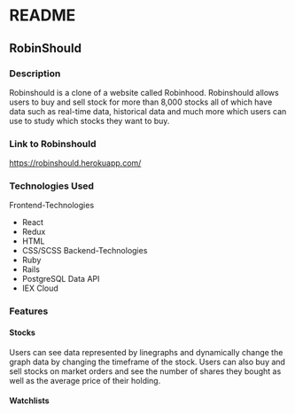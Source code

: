 # README

## RobinShould

### Description
Robinshould is a clone of a website called Robinhood. Robinshould allows users to buy and sell stock for more than 8,000 stocks all of which have data such as  real-time data, historical data and much more which users can use to study which stocks they want to buy.

### Link to Robinshould 
https://robinshould.herokuapp.com/

### Technologies Used
Frontend-Technologies
* React
* Redux
* HTML
* CSS/SCSS
Backend-Technologies
* Ruby
* Rails
* PostgreSQL
Data API
* IEX Cloud


### Features
#### Stocks
Users can see data represented by linegraphs and dynamically change the graph data by changing the timeframe of the stock. Users can also buy and sell stocks on market orders and see the number of shares they bought as well as the average price of their holding. 
#### Watchlists
